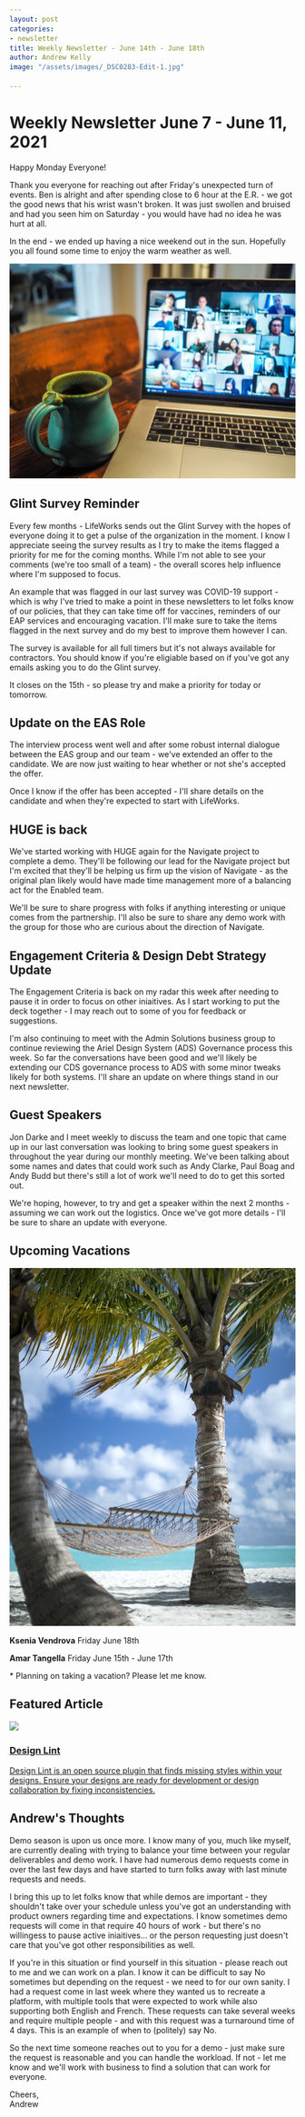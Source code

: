 ```yaml
---
layout: post
categories:
- newsletter
title: Weekly Newsletter - June 14th - June 18th
author: Andrew Kelly
image: "/assets/images/_DSC0283-Edit-1.jpg"

---
```

# **Weekly Newsletter June 7 - June 11, 2021**

Happy Monday Everyone!

Thank you everyone for reaching out after Friday's unexpected turn of events. Ben is alright and after spending close to 6 hour at the E.R. - we got the good news that his wrist wasn't broken. It was just swollen and bruised and had you seen him on Saturday - you would have had no idea he was hurt at all.

In the end - we ended up having a nice weekend out in the sun. Hopefully you all found some time to enjoy the warm weather as well.

![](/assets/images/meeting-zoom.jpg)

##  Glint Survey Reminder 

Every few months - LifeWorks sends out the Glint Survey with the hopes of everyone doing it to get a pulse of the organization in the moment. I know I appreciate seeing the survey results as I try to make the items flagged a priority for me for the coming months. While I'm not able to see your comments (we're too small of a team) - the overall scores help influence where I'm supposed to focus.

An example that was flagged in our last survey was COVID-19 support - which is why I've tried to make a point in these newsletters to let folks know of our policies, that they can take time off for vaccines, reminders of our EAP services and encouraging vacation. I'll make sure to take the items flagged in the next survey and do my best to improve them however I can.

The survey is available for all full timers but it's not always available for contractors. You should know if you're eligiable based on if you've got any emails asking you to do the Glint survey.

It closes on the 15th - so please try and make a priority for today or tomorrow.

## Update on the EAS Role 

The interview process went well and after some robust internal dialogue between the EAS group and our team - we've extended an offer to the candidate. We are now just waiting to hear whether or not she's accepted the offer.

Once I know if the offer has been accepted - I'll share details on the candidate and when they're expected to start with LifeWorks.

## HUGE is back  

We've started working with HUGE again for the Navigate project to complete a demo. They'll be following our lead for the Navigate project but I'm excited that they'll be helping us firm up the vision of Navigate - as the original plan likely would have made time management more of a balancing act for the Enabled team.

We'll be sure to share progress with folks if anything interesting or unique comes from the partnership. I'll also be sure to share any demo work with the group for those who are curious about the direction of Navigate.

## Engagement Criteria & Design Debt Strategy Update 

The Engagement Criteria is back on my radar this week after needing to pause it in order to focus on other iniaitives. As I start working to put the deck together - I may reach out to some of you for feedback or suggestions.

I'm also continuing to meet with the Admin Solutions business group to continue reviewing the Ariel Design System (ADS) Governance process this week. So far the conversations have been good and we'll likely be extending our CDS governance process to ADS with some minor tweaks likely for both systems. I'll share an update on where things stand in our next newsletter. 
### 


## Guest Speakers

Jon Darke and I meet weekly to discuss the team and one topic that came up in our last conversation was looking to bring some guest speakers in throughout the year during our monthly meeting. We've been talking about some names and dates that could work such as Andy Clarke, Paul Boag and Andy Budd but there's still a lot of work we'll need to do to get this sorted out.

We're hoping, however, to try and get a speaker within the next 2 months - assuming we can work out the logistics. Once we've got more details - I'll be sure to share an update with everyone.

## 

## **Upcoming Vacations**

![](/assets/images/photo-1527179528411-4219e0714bcc.jpeg)

**Ksenia Vendrova**
Friday June 18th

**Amar Tangella**
Friday June 15th - June 17th

\* Planning on taking a vacation? Please let me know.

## 

## Featured Article

![](https://s3-alpha-sig.figma.com/plugins/801195587640428208/3015/a05fc2a2-26d8-484f-a640-b26e4e541ae6-cover?Expires=1624838400&Signature=Ic3zfoeuLoE0ndE4ZjOz4UqEtaXK3mS2WLdoii9gA~T1wN9sU3YngXndWYyKylf7gKzr9j1lfHl24H9x5~fislppFRfrCZSGBMqRE17A4Wm5XMqNcAzebzMrS1yBaBGrL8O5BE2ziXO46GZK25DozM1zjak6fsdNfJM73UulAhiqiiP~01T-TKZHZk-nmN4NZiWskvyitAeIUfrXPF6YkBw7rlzq0OSglp6ESV3Izr8CTHWwoSTBxdebyI-VHxPh5DX0SLmr7Tj50dcZ~axWyRYRl7GeAYo~oWSko0mz4vrRZnG0SSwIOQU2aE4Z2cLIzAHZSMudvLEadN3On2rVeg__&Key-Pair-Id=APKAINTVSUGEWH5XD5UA)

### [Design Lint](https://www.figma.com/community/plugin/801195587640428208/Design-Lint)

[Design Lint is an open source plugin that finds missing styles within your designs. Ensure your designs are ready for development or design collaboration by fixing inconsistencies.](https://www.figma.com/community/plugin/801195587640428208/Design-Lint})

## Andrew's Thoughts

Demo season is upon us once more. I know many of you, much like myself, are currently dealing with trying to balance your time between your regular deliverables and demo work. I have had numerous demo requests come in over the last few days and have started to turn folks away with last minute requests and needs.

I bring this up to let folks know that while demos are important - they shouldn't take over your schedule unless you've got an understanding with product owners regarding time and expectations. I know sometimes demo requests will come in that require 40 hours of work - but there's no willingess to pause active iniaitives... or the person requesting just doesn't care that you've got other responsibilities as well.

If you're in this situation or find yourself in this situation - please reach out to me and we can work on a plan. I know it can be difficult to say No sometimes but depending on the request - we need to for our own sanity. I had a request come in last week where they wanted us to recreate a platform, with multiple tools that were expected to work while also supporting both English and French. These requests can take several weeks and require multiple people - and with this request was a turnaround time of 4 days. This is an example of when to (politely) say No.

So the next time someone reaches out to you for a demo - just make sure the request is reasonable and you can handle the workload. If not - let me know and we'll work with business to find a solution that can work for everyone.

Cheers,  
Andrew
